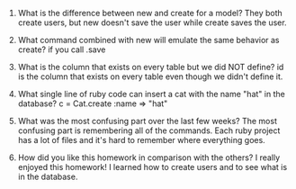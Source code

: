 1. What is the difference between new and create for a model?
They both create users, but new doesn't save the user while create saves the user.

2. What command combined with new will emulate the same behavior as create?
if you call .save


3. What is the column that exists on every table but we did NOT define?
id is the column that exists on every table even though we didn't define it.

4. What single line of ruby code can insert a cat with the name "hat" in the database?
c = Cat.create :name => "hat"

5. What was the most confusing part over the last few weeks?
The most confusing part is remembering all of the commands. Each ruby project has a lot of files and it's hard to remember where everything goes.

6. How did you like this homework in comparison with the others?
I really enjoyed this homework! I learned how to create users and to see what is in the database.
